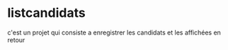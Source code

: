 # listcandidats
c'est un projet qui consiste a enregistrer les candidats et les affichées en retour
